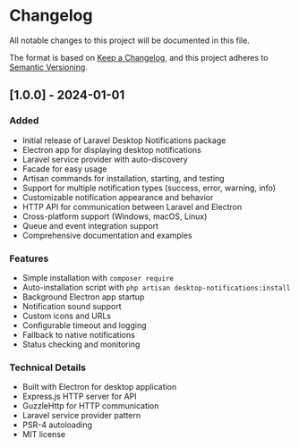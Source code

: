 # Changelog

All notable changes to this project will be documented in this file.

The format is based on [Keep a Changelog](https://keepachangelog.com/en/1.0.0/),
and this project adheres to [Semantic Versioning](https://semver.org/spec/v2.0.0.html).

## [1.0.0] - 2024-01-01

### Added
- Initial release of Laravel Desktop Notifications package
- Electron app for displaying desktop notifications
- Laravel service provider with auto-discovery
- Facade for easy usage
- Artisan commands for installation, starting, and testing
- Support for multiple notification types (success, error, warning, info)
- Customizable notification appearance and behavior
- HTTP API for communication between Laravel and Electron
- Cross-platform support (Windows, macOS, Linux)
- Queue and event integration support
- Comprehensive documentation and examples

### Features
- Simple installation with `composer require`
- Auto-installation script with `php artisan desktop-notifications:install`
- Background Electron app startup
- Notification sound support
- Custom icons and URLs
- Configurable timeout and logging
- Fallback to native notifications
- Status checking and monitoring

### Technical Details
- Built with Electron for desktop application
- Express.js HTTP server for API
- GuzzleHttp for HTTP communication
- Laravel service provider pattern
- PSR-4 autoloading
- MIT license 